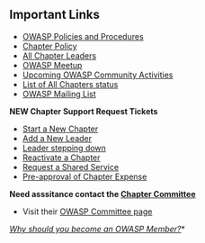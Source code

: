 ## Important Links
* [OWASP Policies and Procedures](https://owasp.org/www-policy/)
* [Chapter Policy](https://owasp.org/www-policy/)
* [All Chapter Leaders](/chapters/leaders/)
* [OWASP Meetup](https://owasp.meetup.com)
* [Upcoming OWASP Community Activities](/chapters/events/)
* [List of All Chapters status](https://owasp.org/chapters/status/)
* [OWASP Mailing List](https://owasp.us17.list-manage.com/subscribe?u=a8012c9e2e384bf8ea8d7deb7&id=22be76c892)

**NEW Chapter Support Request Tickets**
  - [Start a New Chapter](https://owasporg.atlassian.net/servicedesk/customer/portal/8) 
  - [Add a New Leader](https://owasporg.atlassian.net/servicedesk/customer/portal/8) 
  - [Leader stepping down](https://owasporg.atlassian.net/servicedesk/customer/portal/8) 
  - [Reactivate a Chapter](https://owasporg.atlassian.net/servicedesk/customer/portal/8) 
  - [Request a Shared Service](https://owasporg.atlassian.net/servicedesk/customer/portal/8) 
  - [Pre-approval of Chapter Expense](https://owasporg.atlassian.net/servicedesk/customer/portal/8) 
  
**Need asssitance contact the [Chapter Committee](mailto:chapter-committee@owasp.org)**
* Visit their [OWASP Committee page](https://owasp.org/www-committee-chapter/)

*[Why should you become an OWASP Member?](https://youtu.be/RrUQYkzdaos)**



